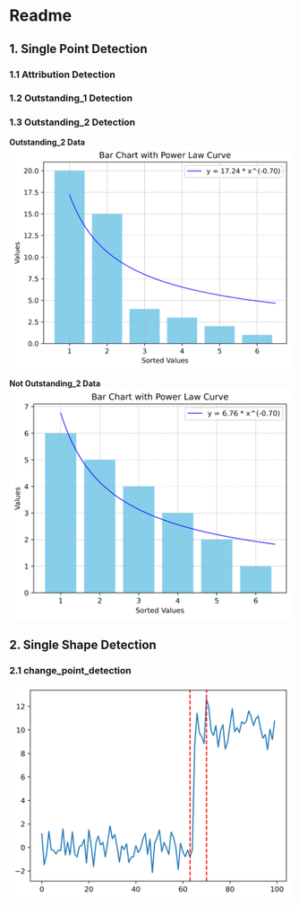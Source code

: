 # Readme

## 1. Single Point Detection
### 1.1 Attribution Detection
### 1.2 Outstanding_1 Detection
### 1.3 Outstanding_2 Detection
**Outstanding_2 Data**
![Outstanding_2 Detection](outstanding_2_plot.png)


**Not Outstanding_2 Data**
![Not Outstanding_2 Detection](not_outstanding_2_plot.png)

## 2. Single Shape Detection
### 2.1 change_point_detection
![Change Point Detection](change_point_detection.png)

